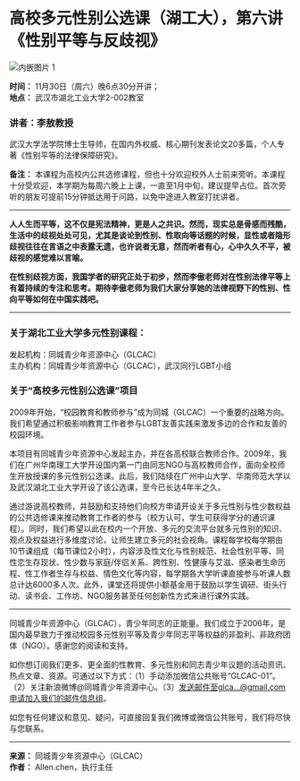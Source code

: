 # 高校多元性别公选课（湖工大），第六讲《性别平等与反歧视》

![内嵌图片 1](https://groups.google.com/group/academicluncheon02/attach/1dcc9a6a20ffb645/getimgdata.jpeg?part=0.1)

**时间：** 11月30日（周六）晚6点30分开讲；  
**地点：** 武汉市湖北工业大学2-002教室

### 讲者：李敖教授
武汉大学法学院博士生导师，在国内外权威、核心期刊发表论文20多篇，个人专著《性别平等的法律保障研究》。

**备注：** 本课程为高校内公共选修课程，但也十分欢迎校外人士前来旁听。本课程十分受欢迎，本学期为每周六晚上上课，一直至1月中旬，建议提早占位。首次旁听的朋友可提前15分钟抵达用于问路，以免中途进入教室打扰讲者。

---

**人人生而平等，这不仅是宪法精神，更是人之共识。然而，现实总是骨感而残酷，生活中的歧视处处可见，尤其是谈论到性别、性取向等话题的时候，显性或者隐形歧视往往在言语之中表露无遗，也许说者无意，然而听者有心，心中久久不平，被歧视的感觉难以言喻。**

**在性别歧视方面，我国学者的研究正处于初步，然而李傲老师对在性别法律平等上有着持续的专注和思考。期待李傲老师为我们大家分享她的法律视野下的性别、性向平等如何在中国实践吧。**

---

### 关于湖北工业大学多元性别课程：
发起机构：同城青少年资源中心（GLCAC）  
主办机构：同城青少年资源中心（GLCAC），武汉同行LGBT小组

### 关于“高校多元性别公选课”项目
2009年开始，“校园教育和教师参与”成为同城（GLCAC）一个重要的战略方向。我们希望通过积极影响教育工作者参与LGBT友善实践来激发多边的合作和友善的校园环境。

本项目有同城青少年资源中心发起主办，并在各高校联合教师合作。2009年，我们在广州华南理工大学开设国内第一门由同志NGO与高校教师合作，面向全校师生开放授课的多元性别公选课。此后，我们陆续在广州中山大学、华南师范大学以及武汉湖北工业大学开设了该公选课，至今已长达4年半之久。

通过游说高校教师，并鼓励和支持他们向校方申请开设关于多元性别与性少数权益的公共选修课来推动教育工作者的参与（校方认可，学生可获得学分的通识课程）。同时，我们希望以此在校内一个开放、多元的交流平台就多元性别的知识、观点及权益进行多维度讨论，让师生建立多元的社会视角。课程每学校每学期由10节课组成（每节课位2小时），内容涉及性文化与性别规范、社会性别平等、同性恋生存现状、性少数与家庭/伴侣关系、跨性别、性健康与艾滋、感染者生命历程、性工作者生存与权益、情色文化等内容，每学期各大学听课直接参与听课人数总计达6000多人次。此外，课堂还将提供小额基金用于鼓励以学生调研、街头行动、读书会、工作坊、NGO服务甚至任何创新性方式来进行课外实践。

---

同城青少年资源中心（GLCAC），青少年同志的正能量。我们成立于2006年，是国内最早致力于推动校园多元性别平等及青少年同志平等权益的非盈利、非政府团体（NGO）。感谢您的阅读和支持。

如你想订阅我们更多、更全面的性教育、多元性别和同志青少年议题的活动资讯、热点文章、资源。可通过以下方式：（1）手动添加微信公共账号“GLCAC-01”。（2）关注新浪微博@同城青少年资源中心。（3）发送邮件至glca...@gmail.com申请加入我们的邮件信息组。

如您有任何建议和意见、疑问，可直接回复我们微博或微信公共账号，我们将尽快与您联系。

---

**来源：** 同城青少年资源中心（GLCAC）  
**作者：** Allen.chen，执行主任  